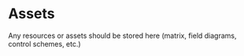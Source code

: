 # Assets
Any resources or assets should be stored here (matrix, field diagrams, control schemes, etc.)
